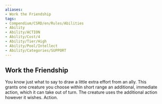 ```yaml
---
aliases:
- Work the Friendship
tags:
- Compendium/CSRD/en/Rules/Abilities
- Ability
- Ability/ACTION
- Ability/Cost/4
- Ability/Tier/High
- Ability/Pool/Intellect
- Ability/Categories/SUPPORT
---
```


  
## Work the Friendship  
You know just what to say to draw a little extra effort from an ally. This grants one creature you choose within short range an additional, immediate action, which it can take out of turn. The creature uses the additional action however it wishes. Action. 